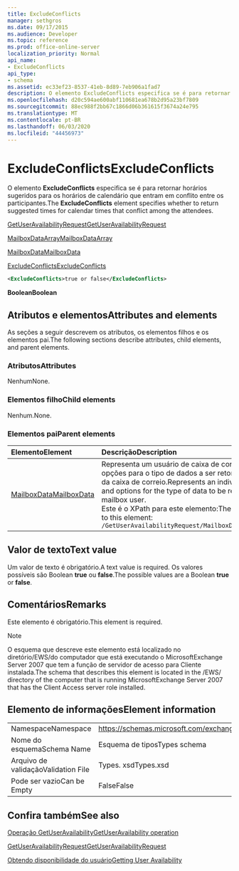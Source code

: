 ```yaml
---
title: ExcludeConflicts
manager: sethgros
ms.date: 09/17/2015
ms.audience: Developer
ms.topic: reference
ms.prod: office-online-server
localization_priority: Normal
api_name:
- ExcludeConflicts
api_type:
- schema
ms.assetid: ec33ef23-8537-41eb-8d89-7eb906a1fad7
description: O elemento ExcludeConflicts especifica se é para retornar horários sugeridos para os horários de calendário que entram em conflito entre os participantes.
ms.openlocfilehash: d20c594ae600abf110681ea678b2d95a23bf7809
ms.sourcegitcommit: 88ec988f2bb67c1866d06b361615f3674a24e795
ms.translationtype: MT
ms.contentlocale: pt-BR
ms.lasthandoff: 06/03/2020
ms.locfileid: "44456973"
---
```

# <a name="excludeconflicts"></a><span data-ttu-id="6c02a-103">ExcludeConflicts</span><span class="sxs-lookup"><span data-stu-id="6c02a-103">ExcludeConflicts</span></span>

<span data-ttu-id="6c02a-104">O elemento **ExcludeConflicts** especifica se é para retornar horários sugeridos para os horários de calendário que entram em conflito entre os participantes.</span><span class="sxs-lookup"><span data-stu-id="6c02a-104">The **ExcludeConflicts** element specifies whether to return suggested times for calendar times that conflict among the attendees.</span></span> 
  
[<span data-ttu-id="6c02a-105">GetUserAvailabilityRequest</span><span class="sxs-lookup"><span data-stu-id="6c02a-105">GetUserAvailabilityRequest</span></span>](getuseravailabilityrequest.md)
  
[<span data-ttu-id="6c02a-106">MailboxDataArray</span><span class="sxs-lookup"><span data-stu-id="6c02a-106">MailboxDataArray</span></span>](mailboxdataarray.md)
  
[<span data-ttu-id="6c02a-107">MailboxData</span><span class="sxs-lookup"><span data-stu-id="6c02a-107">MailboxData</span></span>](mailboxdata.md)
  
[<span data-ttu-id="6c02a-108">ExcludeConflicts</span><span class="sxs-lookup"><span data-stu-id="6c02a-108">ExcludeConflicts</span></span>](excludeconflicts.md)
  
```xml
<ExcludeConflicts>true or false</ExcludeConflicts>
```

 <span data-ttu-id="6c02a-109">**Boolean**</span><span class="sxs-lookup"><span data-stu-id="6c02a-109">**Boolean**</span></span>
## <a name="attributes-and-elements"></a><span data-ttu-id="6c02a-110">Atributos e elementos</span><span class="sxs-lookup"><span data-stu-id="6c02a-110">Attributes and elements</span></span>

<span data-ttu-id="6c02a-111">As seções a seguir descrevem os atributos, os elementos filhos e os elementos pai.</span><span class="sxs-lookup"><span data-stu-id="6c02a-111">The following sections describe attributes, child elements, and parent elements.</span></span>
  
### <a name="attributes"></a><span data-ttu-id="6c02a-112">Atributos</span><span class="sxs-lookup"><span data-stu-id="6c02a-112">Attributes</span></span>

<span data-ttu-id="6c02a-113">Nenhum</span><span class="sxs-lookup"><span data-stu-id="6c02a-113">None.</span></span>
  
### <a name="child-elements"></a><span data-ttu-id="6c02a-114">Elementos filho</span><span class="sxs-lookup"><span data-stu-id="6c02a-114">Child elements</span></span>

<span data-ttu-id="6c02a-115">Nenhum.</span><span class="sxs-lookup"><span data-stu-id="6c02a-115">None.</span></span>
  
### <a name="parent-elements"></a><span data-ttu-id="6c02a-116">Elementos pai</span><span class="sxs-lookup"><span data-stu-id="6c02a-116">Parent elements</span></span>

|<span data-ttu-id="6c02a-117">**Elemento**</span><span class="sxs-lookup"><span data-stu-id="6c02a-117">**Element**</span></span>|<span data-ttu-id="6c02a-118">**Descrição**</span><span class="sxs-lookup"><span data-stu-id="6c02a-118">**Description**</span></span>|
|:-----|:-----|
|[<span data-ttu-id="6c02a-119">MailboxData</span><span class="sxs-lookup"><span data-stu-id="6c02a-119">MailboxData</span></span>](mailboxdata.md) <br/> |<span data-ttu-id="6c02a-120">Representa um usuário de caixa de correio individual e opções para o tipo de dados a ser retornado sobre o usuário da caixa de correio.</span><span class="sxs-lookup"><span data-stu-id="6c02a-120">Represents an individual mailbox user and options for the type of data to be returned about the mailbox user.</span></span>  <br/> <span data-ttu-id="6c02a-121">Este é o XPath para este elemento:</span><span class="sxs-lookup"><span data-stu-id="6c02a-121">The following is the XPath to this element:</span></span>  <br/>  `/GetUserAvailabilityRequest/MailboxDataArray/MailboxData` <br/> |
   
## <a name="text-value"></a><span data-ttu-id="6c02a-122">Valor de texto</span><span class="sxs-lookup"><span data-stu-id="6c02a-122">Text value</span></span>

<span data-ttu-id="6c02a-123">Um valor de texto é obrigatório.</span><span class="sxs-lookup"><span data-stu-id="6c02a-123">A text value is required.</span></span> <span data-ttu-id="6c02a-124">Os valores possíveis são Boolean **true** ou **false**.</span><span class="sxs-lookup"><span data-stu-id="6c02a-124">The possible values are a Boolean **true** or **false**.</span></span>
  
## <a name="remarks"></a><span data-ttu-id="6c02a-125">Comentários</span><span class="sxs-lookup"><span data-stu-id="6c02a-125">Remarks</span></span>

<span data-ttu-id="6c02a-126">Este elemento é obrigatório.</span><span class="sxs-lookup"><span data-stu-id="6c02a-126">This element is required.</span></span>
  
> [!NOTE]
> <span data-ttu-id="6c02a-127">O esquema que descreve este elemento está localizado no diretório/EWS/do computador que está executando o MicrosoftExchange Server 2007 que tem a função de servidor de acesso para Cliente instalada.</span><span class="sxs-lookup"><span data-stu-id="6c02a-127">The schema that describes this element is located in the /EWS/ directory of the computer that is running MicrosoftExchange Server 2007 that has the Client Access server role installed.</span></span> 
  
## <a name="element-information"></a><span data-ttu-id="6c02a-128">Elemento de informações</span><span class="sxs-lookup"><span data-stu-id="6c02a-128">Element information</span></span>

|||
|:-----|:-----|
|<span data-ttu-id="6c02a-129">Namespace</span><span class="sxs-lookup"><span data-stu-id="6c02a-129">Namespace</span></span>  <br/> |https://schemas.microsoft.com/exchange/services/2006/types  <br/> |
|<span data-ttu-id="6c02a-130">Nome do esquema</span><span class="sxs-lookup"><span data-stu-id="6c02a-130">Schema Name</span></span>  <br/> |<span data-ttu-id="6c02a-131">Esquema de tipos</span><span class="sxs-lookup"><span data-stu-id="6c02a-131">Types schema</span></span>  <br/> |
|<span data-ttu-id="6c02a-132">Arquivo de validação</span><span class="sxs-lookup"><span data-stu-id="6c02a-132">Validation File</span></span>  <br/> |<span data-ttu-id="6c02a-133">Types. xsd</span><span class="sxs-lookup"><span data-stu-id="6c02a-133">Types.xsd</span></span>  <br/> |
|<span data-ttu-id="6c02a-134">Pode ser vazio</span><span class="sxs-lookup"><span data-stu-id="6c02a-134">Can be Empty</span></span>  <br/> |<span data-ttu-id="6c02a-135">False</span><span class="sxs-lookup"><span data-stu-id="6c02a-135">False</span></span>  <br/> |
   
## <a name="see-also"></a><span data-ttu-id="6c02a-136">Confira também</span><span class="sxs-lookup"><span data-stu-id="6c02a-136">See also</span></span>



[<span data-ttu-id="6c02a-137">Operação GetUserAvailability</span><span class="sxs-lookup"><span data-stu-id="6c02a-137">GetUserAvailability operation</span></span>](getuseravailability-operation.md)
  
[<span data-ttu-id="6c02a-138">GetUserAvailabilityRequest</span><span class="sxs-lookup"><span data-stu-id="6c02a-138">GetUserAvailabilityRequest</span></span>](getuseravailabilityrequest.md)


[<span data-ttu-id="6c02a-139">Obtendo disponibilidade do usuário</span><span class="sxs-lookup"><span data-stu-id="6c02a-139">Getting User Availability</span></span>](https://msdn.microsoft.com/library/d4133fcb-9b0f-4e6b-aadf-a389da83516a%28Office.15%29.aspx)

